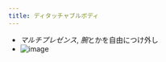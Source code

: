 ```yaml
---
title: ディタッチャブルボディ
---
```


* *マルチプレゼンス*, *腕*とかを自由につけ外し
* ![image](https://gyazo.com/f3df83958d9436d709b7fcb9ad746b67/thumb/1000)
